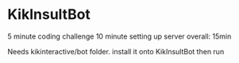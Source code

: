 # KikInsultBot
5 minute coding challenge
10 minute setting up server
overall: 15min

Needs kikinteractive/bot folder. install it onto KikInsultBot then run

